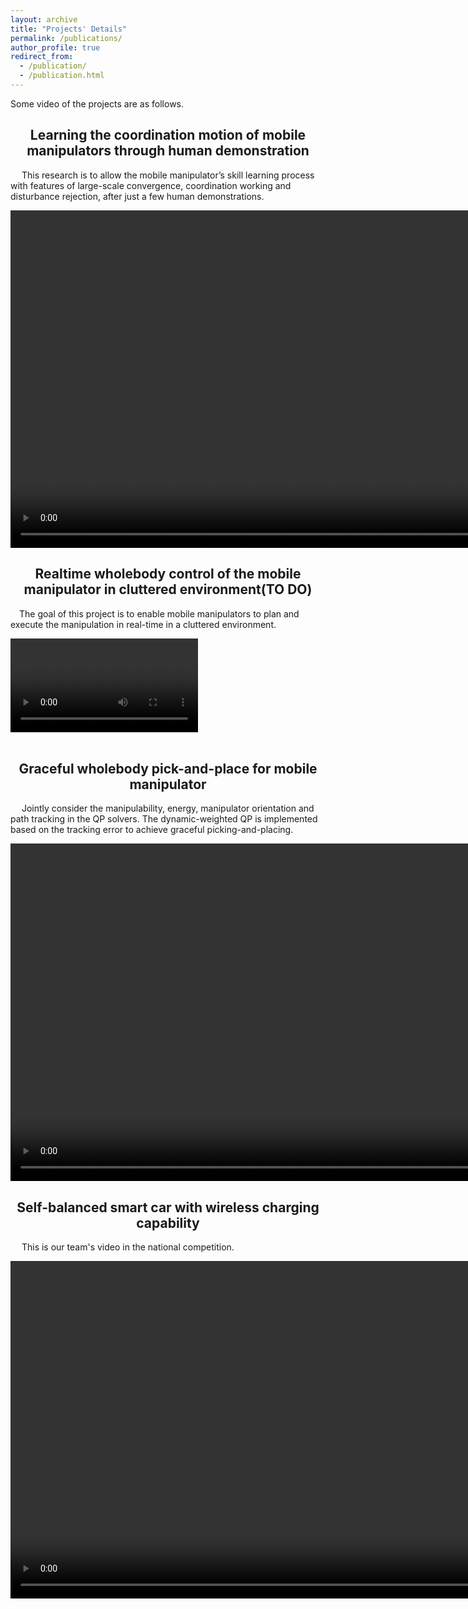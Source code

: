 ```yaml
---
layout: archive
title: "Projects' Details"
permalink: /publications/
author_profile: true
redirect_from: 
  - /publication/
  - /publication.html
---
```

<link rel="stylesheet" href="https://cdn.staticfile.org/font-awesome/4.7.0/css/font-awesome.css">


Some video of the projects are as follows. 

<center><h2>Learning the coordination motion of mobile manipulators through human demonstration</h2></center>
<p> &emsp;  This research is to allow the mobile manipulator’s skill learning process with features of large-scale convergence, coordination working and disturbance rejection, after just a few human demonstrations.</p>
<!-- <video id="video" controls="" preload="none">
      <source id="mp4" src="../files/coordination.mp4" type="video/mp4">
</videos> -->
<video width="960" height="540" controls style="width= 100%; height=100%; object-fit: fill">
  <source src="../files/coordination.mp4" type="video/mp4">
</video>
<br>



<center><h2>Realtime wholebody control of the mobile manipulator in cluttered environment(TO DO)</h2></center>
<p>&emsp;The goal of this project is to enable mobile manipulators to plan and execute the manipulation in real-time in a cluttered environment.</p>
<div style="width=100%; height=100%;">
<video  controls style="width= 100%; height=100%; object-fit: fill">
  <source src="../files/mpc.mp4" type="video/mp4">
</video>
</div> 
<br>
<center><h2>Graceful wholebody pick-and-place for mobile manipulator</h2></center>
<p>&emsp; Jointly consider the manipulability, energy, manipulator orientation and path tracking in the QP solvers. The dynamic-weighted QP is implemented based on the tracking error to achieve graceful picking-and-placing.</p>
<video width="960" height="540" controls style="width= 100%; height=100%; object-fit: fill">
  <source src="../files/graceful_pick.mp4" type="video/mp4">
</video> 
<br>

<center><h2>Self-balanced smart car with wireless charging capability</h2></center>
<p>&emsp; This is our team's video in the national competition.</p>
<video width="960" height="540" controls style="width= 100%; height=100%; object-fit: fill">
  <source src="../files/race.mp4" type="video/mp4">
</video>